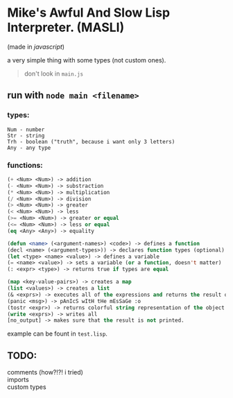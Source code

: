 # Mike's Awful And Slow Lisp Interpreter. (MASLI)
(made in *javascript*)

a very simple thing with some types (not custom ones).

> don't look in `main.js`

## run with `node main <filename>`

### types:
```
Num - number
Str - string
Trh - boolean ("truth", because i want only 3 letters)
Any - any type
```

### functions:
```lisp
(+ <Num> <Num>) -> addition
(- <Num> <Num>) -> substraction
(* <Num> <Num>) -> multiplication
(/ <Num> <Num>) -> division
(> <Num> <Num>) -> greater
(< <Num> <Num>) -> less
(>= <Num> <Num>) -> greater or equal
(<= <Num> <Num>) -> less or equal
(eq <Any> <Any>) -> equality

(defun <name> (<argument-names>) <code>) -> defines a function
(decl <name> (<argument-types>)) -> declares function types (optional)
(let <type> <name> <value>) -> defines a variable
(= <name> <value>) -> sets a variable (or a function, doesn't matter)
(: <expr> <type>) -> returns true if types are equal

(map <key-value-pairs>) -> creates a map
(list <values>) -> creates a list
(& <exprs>) -> executes all of the expressions and returns the result of the last one.
(panic <msg>) -> pAnIcS wItH tHe mEsSaGe :o
(tostr <expr>) -> returns colorful string representation of the object.
(write <exprs>) -> writes all
[no_output] -> makes sure that the result is not printed. 
```

example can be fount in `test.lisp`.

## TODO:
comments (how?!?! i tried)<br>
imports<br>
custom types<br>
